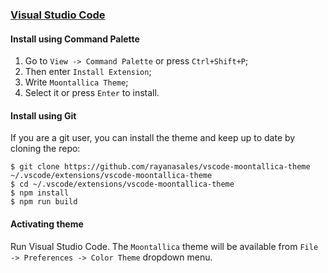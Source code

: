 ### [Visual Studio Code](https://code.visualstudio.com/)

#### Install using Command Palette

1.  Go to `View -> Command Palette` or press `Ctrl+Shift+P`;
2.  Then enter `Install Extension`;
3.  Write `Moontallica Theme`;
4.  Select it or press `Enter` to install.

#### Install using Git

If you are a git user, you can install the theme and keep up to date by cloning the repo:

    $ git clone https://github.com/rayanasales/vscode-moontallica-theme ~/.vscode/extensions/vscode-moontallica-theme
    $ cd ~/.vscode/extensions/vscode-moontallica-theme
    $ npm install
    $ npm run build

#### Activating theme

Run Visual Studio Code. The `Moontallica` theme will be available from `File -> Preferences -> Color Theme` dropdown menu.
